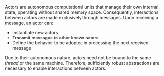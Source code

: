 Actors are autonomous computational units that manage their own internal state, operating without shared memory space. Consequently, interactions between actors are made exclusively through messages. Upon receiving a message, an actor can:

- Instantiate new actors
- Transmit messages to other known actors
- Define the behavior to be adopted in processing the next received message

Due to their autonomous nature, actors need not be bound to the same _thread_ or the same machine. Therefore, sufficiently robust abstractions are necessary to enable interactions between actors.